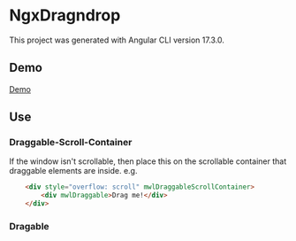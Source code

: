 # NgxDragndrop

This project was generated with Angular CLI version 17.3.0.

## Demo

[Demo](https://christophhu.github.io/ngx-dragndrop/)

## Use

### Draggable-Scroll-Container
If the window isn't scrollable, then place this on the scrollable container that draggable elements are inside. e.g.
```html
    <div style="overflow: scroll" mwlDraggableScrollContainer>
        <div mwlDraggable>Drag me!</div>
    </div>
```

### Dragable
